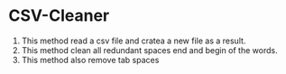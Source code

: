 # CSV-Cleaner

1. This method read a csv file and cratea a new file as a result.
2. This method clean all redundant spaces end and begin of the words.
3. This method also remove tab spaces
